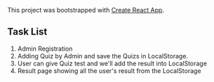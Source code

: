 This project was bootstrapped with [Create React App](https://github.com/facebook/create-react-app).

## Task List

1. Admin Registration
2. Adding Quiz by Admin and save the Quizs in LocalStorage.
3. User can give Quiz test and we'll add the result into LocalStorage
4. Result page showing all the user's result from the LocalStorage
